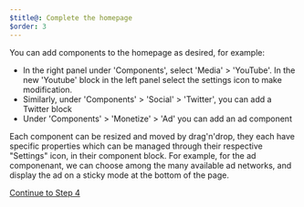 ```yaml
---
$title@: Complete the homepage
$order: 3
---
```

You can add components to the homepage as desired, for example:

- In the right panel under 'Components', select 'Media' > 'YouTube'. In the new 'Youtube' block in the left panel select the settings icon to make modification.
- Similarly, under 'Components' > 'Social' > 'Twitter', you can add a Twitter block 
- Under 'Components' > 'Monetize' > 'Ad' you can add an ad component 

Each component can be resized and moved by drag'n'drop, they each have specific properties which can be managed through their respective "Settings" icon, in their component block.
For example, for the ad componenant, we can choose among the many available ad networks, and display the ad on a sticky mode at the bottom of the page.

<amp-img src="/static/img/adsettings.png" width="1441" height="840" layout="responsive" class="screenshot">  

<p class="white"><a class="btn right" href="/docs/tutorials/create/detail">Continue to Step 4</a></p>
